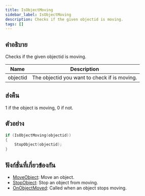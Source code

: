 ```yaml
---
title: IsObjectMoving
sidebar_label: IsObjectMoving
description: Checks if the given objectid is moving.
tags: []
---
```


## คำอธิบาย

Checks if the given objectid is moving.

| Name     | Description                                  |
| -------- | -------------------------------------------- |
| objectid | The objectid you want to check if is moving. |

## ส่งคืน

1 if the object is moving, 0 if not.

## ตัวอย่าง

```c
if (IsObjectMoving(objectid))
{
	StopObject(objectid);
}
```

## ฟังก์ชั่นที่เกี่ยวข้องกัน

- [MoveObject](MoveObject): Move an object.
- [StopObject](StopObject): Stop an object from moving.
- [OnObjectMoved](../callbacks/OnObjectMoved): Called when an object stops moving.
